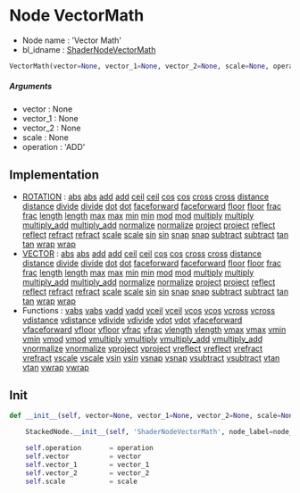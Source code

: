# Node VectorMath

- Node name : 'Vector Math'
- bl_idname : [ShaderNodeVectorMath](https://docs.blender.org/api/current/bpy.types.ShaderNodeVectorMath.html)


``` python
VectorMath(vector=None, vector_1=None, vector_2=None, scale=None, operation='ADD', node_label=None, node_color=None)
```
##### Arguments

- vector : None
- vector_1 : None
- vector_2 : None
- scale : None
- operation : 'ADD'

## Implementation

- [ROTATION](/docs/GeoNodes/ROTATION.md) : [abs](/docs/GeoNodes/socket_ROTATION.md#abs) [abs](/docs/GeoNodes/socket_ROTATION.md#abs) [add](/docs/GeoNodes/socket_ROTATION.md#add) [add](/docs/GeoNodes/socket_ROTATION.md#add) [ceil](/docs/GeoNodes/socket_ROTATION.md#ceil) [ceil](/docs/GeoNodes/socket_ROTATION.md#ceil) [cos](/docs/GeoNodes/socket_ROTATION.md#cos) [cos](/docs/GeoNodes/socket_ROTATION.md#cos) [cross](/docs/GeoNodes/socket_ROTATION.md#cross) [cross](/docs/GeoNodes/socket_ROTATION.md#cross) [distance](/docs/GeoNodes/socket_ROTATION.md#distance) [distance](/docs/GeoNodes/socket_ROTATION.md#distance) [divide](/docs/GeoNodes/socket_ROTATION.md#divide) [divide](/docs/GeoNodes/socket_ROTATION.md#divide) [dot](/docs/GeoNodes/socket_ROTATION.md#dot) [dot](/docs/GeoNodes/socket_ROTATION.md#dot) [faceforward](/docs/GeoNodes/socket_ROTATION.md#faceforward) [faceforward](/docs/GeoNodes/socket_ROTATION.md#faceforward) [floor](/docs/GeoNodes/socket_ROTATION.md#floor) [floor](/docs/GeoNodes/socket_ROTATION.md#floor) [frac](/docs/GeoNodes/socket_ROTATION.md#frac) [frac](/docs/GeoNodes/socket_ROTATION.md#frac) [length](/docs/GeoNodes/socket_ROTATION.md#length) [length](/docs/GeoNodes/socket_ROTATION.md#length) [max](/docs/GeoNodes/socket_ROTATION.md#max) [max](/docs/GeoNodes/socket_ROTATION.md#max) [min](/docs/GeoNodes/socket_ROTATION.md#min) [min](/docs/GeoNodes/socket_ROTATION.md#min) [mod](/docs/GeoNodes/socket_ROTATION.md#mod) [mod](/docs/GeoNodes/socket_ROTATION.md#mod) [multiply](/docs/GeoNodes/socket_ROTATION.md#multiply) [multiply](/docs/GeoNodes/socket_ROTATION.md#multiply) [multiply_add](/docs/GeoNodes/socket_ROTATION.md#multiply_add) [multiply_add](/docs/GeoNodes/socket_ROTATION.md#multiply_add) [normalize](/docs/GeoNodes/socket_ROTATION.md#normalize) [normalize](/docs/GeoNodes/socket_ROTATION.md#normalize) [project](/docs/GeoNodes/socket_ROTATION.md#project) [project](/docs/GeoNodes/socket_ROTATION.md#project) [reflect](/docs/GeoNodes/socket_ROTATION.md#reflect) [reflect](/docs/GeoNodes/socket_ROTATION.md#reflect) [refract](/docs/GeoNodes/socket_ROTATION.md#refract) [refract](/docs/GeoNodes/socket_ROTATION.md#refract) [scale](/docs/GeoNodes/socket_ROTATION.md#scale) [scale](/docs/GeoNodes/socket_ROTATION.md#scale) [sin](/docs/GeoNodes/socket_ROTATION.md#sin) [sin](/docs/GeoNodes/socket_ROTATION.md#sin) [snap](/docs/GeoNodes/socket_ROTATION.md#snap) [snap](/docs/GeoNodes/socket_ROTATION.md#snap) [subtract](/docs/GeoNodes/socket_ROTATION.md#subtract) [subtract](/docs/GeoNodes/socket_ROTATION.md#subtract) [tan](/docs/GeoNodes/socket_ROTATION.md#tan) [tan](/docs/GeoNodes/socket_ROTATION.md#tan) [wrap](/docs/GeoNodes/socket_ROTATION.md#wrap) [wrap](/docs/GeoNodes/socket_ROTATION.md#wrap)
- [VECTOR](/docs/GeoNodes/VECTOR.md) : [abs](/docs/GeoNodes/socket_VECTOR.md#abs) [abs](/docs/GeoNodes/socket_VECTOR.md#abs) [add](/docs/GeoNodes/socket_VECTOR.md#add) [add](/docs/GeoNodes/socket_VECTOR.md#add) [ceil](/docs/GeoNodes/socket_VECTOR.md#ceil) [ceil](/docs/GeoNodes/socket_VECTOR.md#ceil) [cos](/docs/GeoNodes/socket_VECTOR.md#cos) [cos](/docs/GeoNodes/socket_VECTOR.md#cos) [cross](/docs/GeoNodes/socket_VECTOR.md#cross) [cross](/docs/GeoNodes/socket_VECTOR.md#cross) [distance](/docs/GeoNodes/socket_VECTOR.md#distance) [distance](/docs/GeoNodes/socket_VECTOR.md#distance) [divide](/docs/GeoNodes/socket_VECTOR.md#divide) [divide](/docs/GeoNodes/socket_VECTOR.md#divide) [dot](/docs/GeoNodes/socket_VECTOR.md#dot) [dot](/docs/GeoNodes/socket_VECTOR.md#dot) [faceforward](/docs/GeoNodes/socket_VECTOR.md#faceforward) [faceforward](/docs/GeoNodes/socket_VECTOR.md#faceforward) [floor](/docs/GeoNodes/socket_VECTOR.md#floor) [floor](/docs/GeoNodes/socket_VECTOR.md#floor) [frac](/docs/GeoNodes/socket_VECTOR.md#frac) [frac](/docs/GeoNodes/socket_VECTOR.md#frac) [length](/docs/GeoNodes/socket_VECTOR.md#length) [length](/docs/GeoNodes/socket_VECTOR.md#length) [max](/docs/GeoNodes/socket_VECTOR.md#max) [max](/docs/GeoNodes/socket_VECTOR.md#max) [min](/docs/GeoNodes/socket_VECTOR.md#min) [min](/docs/GeoNodes/socket_VECTOR.md#min) [mod](/docs/GeoNodes/socket_VECTOR.md#mod) [mod](/docs/GeoNodes/socket_VECTOR.md#mod) [multiply](/docs/GeoNodes/socket_VECTOR.md#multiply) [multiply](/docs/GeoNodes/socket_VECTOR.md#multiply) [multiply_add](/docs/GeoNodes/socket_VECTOR.md#multiply_add) [multiply_add](/docs/GeoNodes/socket_VECTOR.md#multiply_add) [normalize](/docs/GeoNodes/socket_VECTOR.md#normalize) [normalize](/docs/GeoNodes/socket_VECTOR.md#normalize) [project](/docs/GeoNodes/socket_VECTOR.md#project) [project](/docs/GeoNodes/socket_VECTOR.md#project) [reflect](/docs/GeoNodes/socket_VECTOR.md#reflect) [reflect](/docs/GeoNodes/socket_VECTOR.md#reflect) [refract](/docs/GeoNodes/socket_VECTOR.md#refract) [refract](/docs/GeoNodes/socket_VECTOR.md#refract) [scale](/docs/GeoNodes/socket_VECTOR.md#scale) [scale](/docs/GeoNodes/socket_VECTOR.md#scale) [sin](/docs/GeoNodes/socket_VECTOR.md#sin) [sin](/docs/GeoNodes/socket_VECTOR.md#sin) [snap](/docs/GeoNodes/socket_VECTOR.md#snap) [snap](/docs/GeoNodes/socket_VECTOR.md#snap) [subtract](/docs/GeoNodes/socket_VECTOR.md#subtract) [subtract](/docs/GeoNodes/socket_VECTOR.md#subtract) [tan](/docs/GeoNodes/socket_VECTOR.md#tan) [tan](/docs/GeoNodes/socket_VECTOR.md#tan) [wrap](/docs/GeoNodes/socket_VECTOR.md#wrap) [wrap](/docs/GeoNodes/socket_VECTOR.md#wrap)
- Functions : [vabs](/docs/GeoNodes/GeoNodesTree.md#vabs) [vabs](/docs/GeoNodes/GeoNodesTree.md#vabs) [vadd](/docs/GeoNodes/GeoNodesTree.md#vadd) [vadd](/docs/GeoNodes/GeoNodesTree.md#vadd) [vceil](/docs/GeoNodes/GeoNodesTree.md#vceil) [vceil](/docs/GeoNodes/GeoNodesTree.md#vceil) [vcos](/docs/GeoNodes/GeoNodesTree.md#vcos) [vcos](/docs/GeoNodes/GeoNodesTree.md#vcos) [vcross](/docs/GeoNodes/GeoNodesTree.md#vcross) [vcross](/docs/GeoNodes/GeoNodesTree.md#vcross) [vdistance](/docs/GeoNodes/GeoNodesTree.md#vdistance) [vdistance](/docs/GeoNodes/GeoNodesTree.md#vdistance) [vdivide](/docs/GeoNodes/GeoNodesTree.md#vdivide) [vdivide](/docs/GeoNodes/GeoNodesTree.md#vdivide) [vdot](/docs/GeoNodes/GeoNodesTree.md#vdot) [vdot](/docs/GeoNodes/GeoNodesTree.md#vdot) [vfaceforward](/docs/GeoNodes/GeoNodesTree.md#vfaceforward) [vfaceforward](/docs/GeoNodes/GeoNodesTree.md#vfaceforward) [vfloor](/docs/GeoNodes/GeoNodesTree.md#vfloor) [vfloor](/docs/GeoNodes/GeoNodesTree.md#vfloor) [vfrac](/docs/GeoNodes/GeoNodesTree.md#vfrac) [vfrac](/docs/GeoNodes/GeoNodesTree.md#vfrac) [vlength](/docs/GeoNodes/GeoNodesTree.md#vlength) [vlength](/docs/GeoNodes/GeoNodesTree.md#vlength) [vmax](/docs/GeoNodes/GeoNodesTree.md#vmax) [vmax](/docs/GeoNodes/GeoNodesTree.md#vmax) [vmin](/docs/GeoNodes/GeoNodesTree.md#vmin) [vmin](/docs/GeoNodes/GeoNodesTree.md#vmin) [vmod](/docs/GeoNodes/GeoNodesTree.md#vmod) [vmod](/docs/GeoNodes/GeoNodesTree.md#vmod) [vmultiply](/docs/GeoNodes/GeoNodesTree.md#vmultiply) [vmultiply](/docs/GeoNodes/GeoNodesTree.md#vmultiply) [vmultiply_add](/docs/GeoNodes/GeoNodesTree.md#vmultiply_add) [vmultiply_add](/docs/GeoNodes/GeoNodesTree.md#vmultiply_add) [vnormalize](/docs/GeoNodes/GeoNodesTree.md#vnormalize) [vnormalize](/docs/GeoNodes/GeoNodesTree.md#vnormalize) [vproject](/docs/GeoNodes/GeoNodesTree.md#vproject) [vproject](/docs/GeoNodes/GeoNodesTree.md#vproject) [vreflect](/docs/GeoNodes/GeoNodesTree.md#vreflect) [vreflect](/docs/GeoNodes/GeoNodesTree.md#vreflect) [vrefract](/docs/GeoNodes/GeoNodesTree.md#vrefract) [vrefract](/docs/GeoNodes/GeoNodesTree.md#vrefract) [vscale](/docs/GeoNodes/GeoNodesTree.md#vscale) [vscale](/docs/GeoNodes/GeoNodesTree.md#vscale) [vsin](/docs/GeoNodes/GeoNodesTree.md#vsin) [vsin](/docs/GeoNodes/GeoNodesTree.md#vsin) [vsnap](/docs/GeoNodes/GeoNodesTree.md#vsnap) [vsnap](/docs/GeoNodes/GeoNodesTree.md#vsnap) [vsubtract](/docs/GeoNodes/GeoNodesTree.md#vsubtract) [vsubtract](/docs/GeoNodes/GeoNodesTree.md#vsubtract) [vtan](/docs/GeoNodes/GeoNodesTree.md#vtan) [vtan](/docs/GeoNodes/GeoNodesTree.md#vtan) [vwrap](/docs/GeoNodes/GeoNodesTree.md#vwrap) [vwrap](/docs/GeoNodes/GeoNodesTree.md#vwrap)

## Init

``` python
def __init__(self, vector=None, vector_1=None, vector_2=None, scale=None, operation='ADD', node_label=None, node_color=None):

    StackedNode.__init__(self, 'ShaderNodeVectorMath', node_label=node_label, node_color=node_color)

    self.operation       = operation
    self.vector          = vector
    self.vector_1        = vector_1
    self.vector_2        = vector_2
    self.scale           = scale
```
